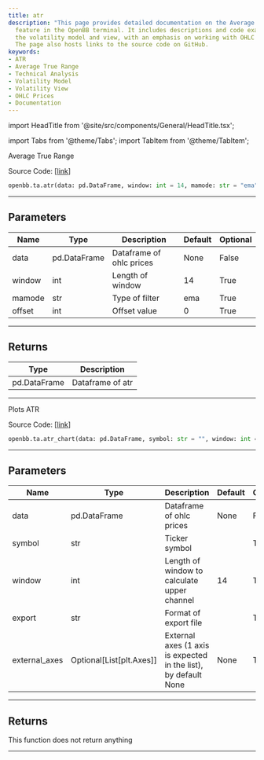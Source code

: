 ```yaml
---
title: atr
description: "This page provides detailed documentation on the Average True Range (ATR)"
  feature in the OpenBB terminal. It includes descriptions and code examples for both
  the volatility model and view, with an emphasis on working with OHLC price dataframes.
  The page also hosts links to the source code on GitHub.
keywords:
- ATR
- Average True Range
- Technical Analysis
- Volatility Model
- Volatility View
- OHLC Prices
- Documentation
---
```


import HeadTitle from '@site/src/components/General/HeadTitle.tsx';

<HeadTitle title="ta.atr - Reference | OpenBB SDK Docs" />

import Tabs from '@theme/Tabs';
import TabItem from '@theme/TabItem';

<Tabs>
<TabItem value="model" label="Model" default>

Average True Range

Source Code: [[link](https://github.com/OpenBB-finance/OpenBBTerminal/tree/main/openbb_terminal/common/technical_analysis/volatility_model.py#L132)]

```python
openbb.ta.atr(data: pd.DataFrame, window: int = 14, mamode: str = "ema", offset: int = 0)
```

---

## Parameters

| Name | Type | Description | Default | Optional |
| ---- | ---- | ----------- | ------- | -------- |
| data | pd.DataFrame | Dataframe of ohlc prices | None | False |
| window | int | Length of window | 14 | True |
| mamode | str | Type of filter | ema | True |
| offset | int | Offset value | 0 | True |


---

## Returns

| Type | Description |
| ---- | ----------- |
| pd.DataFrame | Dataframe of atr |
---

</TabItem>
<TabItem value="view" label="Chart">

Plots ATR

Source Code: [[link](https://github.com/OpenBB-finance/OpenBBTerminal/tree/main/openbb_terminal/common/technical_analysis/volatility_view.py#L289)]

```python
openbb.ta.atr_chart(data: pd.DataFrame, symbol: str = "", window: int = 14, mamode: str = "sma", offset: int = 0, export: str = "", external_axes: Optional[List[matplotlib.axes._axes.Axes]] = None)
```

---

## Parameters

| Name | Type | Description | Default | Optional |
| ---- | ---- | ----------- | ------- | -------- |
| data | pd.DataFrame | Dataframe of ohlc prices | None | False |
| symbol | str | Ticker symbol |  | True |
| window | int | Length of window to calculate upper channel | 14 | True |
| export | str | Format of export file |  | True |
| external_axes | Optional[List[plt.Axes]] | External axes (1 axis is expected in the list), by default None | None | True |


---

## Returns

This function does not return anything

---

</TabItem>
</Tabs>
